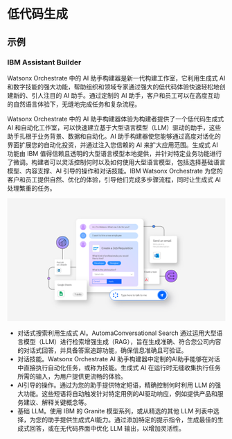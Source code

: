 # 低代码生成

## 示例

### IBM Assistant Builder

Watsonx Orchestrate 中的 AI 助手构建器是新一代构建工作室，它利用生成式 AI 和数字技能的强大功能，帮助组织和领域专家通过强大的低代码体验快速轻松地创建新的、引人注目的
AI 助手。通过定制的 AI 助手，客户和员工可以在高度互动的自然语言体验下，无缝地完成任务和复杂流程。

Watsonx Orchestrate 中的 AI 助手构建器体验为构建者提供了一个低代码生成式 AI
和自动化工作室，可以快速建立基于大型语言模型（LLM）驱动的助手，这些助手扎根于业务背景、数据和自动化。AI
助手构建器使您能够通过高度对话化的界面扩展您的自动化投资，并通过注入您信赖的 AI 来扩大应用范围。生成式 AI 功能由 IBM
值得信赖且透明的大型语言模型本地提供，并针对特定业务功能进行了微调。构建者可以灵活控制何时以及如何使用大型语言模型，包括选择基础语言模型、内容支撑、AI
引导的操作和对话技能。IBM Watsonx Orchestrate 为您的客户和员工提供自然、优化的体验，引导他们完成多步骤流程，同时让生成式 AI
处理繁重的任务。

![](images/ibm-ai-assistant-builder.png)

- 对话式搜索利用生成式 AI。AutomaConversational Search
  通过运用大型语言模型（LLM）进行检索增强生成（RAG），旨在生成准确、符合您公司内容的对话式回答，并具备答案追踪功能，确保信息准确且可验证。
- 对话技能。Watsonx Orchestrate AI 助手构建器中定制的AI助手能够在对话中直接执行自动化任务，或称为技能。生成式 AI
  在运行时无缝收集执行任务所需的输入，为用户提供更流畅的体验。
- AI引导的操作。通过为您的助手提供特定短语，精确控制何时利用 LLM 的强大功能。这些短语将自动触发针对特定用例的AI驱动响应，例如提供产品和服务建议、解释关键概念等。
- 基础 LLM。使用 IBM 的 Granite 模型系列，或从精选的其他 LLM 列表中选择，为您的助手提供生成式AI能力。通过添加特定的提示指令，生成最佳的生成式回答，或在无代码界面中优化
  LLM 输出，以增加灵活性。
